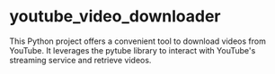 # youtube_video_downloader
This Python project offers a convenient tool to download videos from YouTube. It leverages the pytube library to interact with YouTube's streaming service and retrieve videos.

